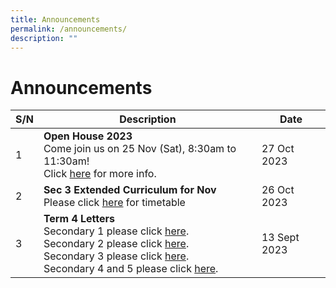 ```yaml
---
title: Announcements
permalink: /announcements/
description: ""
---
```

# Announcements


| S/N | Description | Date |
| -------- | -------- | -------- |
|1|**Open House 2023**<br>Come join us on 25 Nov (Sat), 8:30am to 11:30am!<br>Click [here](/images/Open%20House/open%20house%202023%20v2%20big.jpg) for more info.|27 Oct 2023|
|2|**Sec 3 Extended Curriculum for Nov**<br>Please click [here](/files/ExtCurr/2023%20sec3%20nov%20ec.pdf) for timetable|26 Oct 2023|
|3|**Term 4 Letters**<br>Secondary 1 please click [here](/files/Term%20Letter/term4s1.pdf).<br>Secondary 2 please click [here](/files/Term%20Letter/term4s2.pdf).<br>Secondary 3 please click [here](/files/Term%20Letter/term4s3.pdf).<br>Secondary 4 and 5 please click [here](/files/Term%20Letter/term4s45.pdf).|13 Sept 2023|